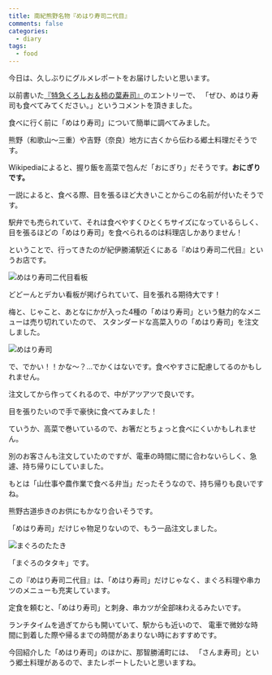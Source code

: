 ```yaml
---
title: 南紀熊野名物『めはり寿司二代目』
comments: false
categories:
  - diary
tags:
  - food
---
```


今日は、久しぶりにグルメレポートをお届けしたいと思います。

以前書いた[『特急くろしお＆柿の葉寿司』][a1]のエントリーで、
「ぜひ、めはり寿司も食べてみてください。」というコメントを頂きました。

食べに行く前に「めはり寿司」について簡単に調べてみました。

熊野（和歌山～三重）や吉野（奈良）地方に古くから伝わる郷土料理だそうです。

Wikipediaによると、握り飯を高菜で包んだ「おにぎり」だそうです。**おにぎりです。**

一説によると、食べる際、目を張るほど大きいことからこの名前が付いたそうです。

駅弁でも売られていて、それは食べやすくひとくちサイズになっているらしく、
目を張るほどの「めはり寿司」を食べられるのは料理店しかありません！

ということで、行ってきたのが紀伊勝浦駅近くにある『めはり寿司二代目』というお店です。

![めはり寿司二代目看板][1]

どどーんとデカい看板が掲げられていて、目を張れる期待大です！

梅と、じゃこと、あとなにかが入った4種の「めはり寿司」という魅力的なメニューは売り切れていたので、
スタンダードな高菜入りの「めはり寿司」を注文しました。

![めはり寿司][2]

で、でかい！！かな～？…でかくはないです。食べやすさに配慮してるのかもしれません。

注文してから作ってくれるので、中がアツアツで良いです。

目を張りたいので手で豪快に食べてみました！

ていうか、高菜で巻いているので、お箸だとちょっと食べにくいかもしれません。

別のお客さんも注文していたのですが、電車の時間に間に合わないらしく、急遽、持ち帰りにしていました。

もとは「山仕事や農作業で食べる弁当」だったそうなので、持ち帰りも良いですね。

熊野古道歩きのお供にもかなり合いそうです。

「めはり寿司」だけじゃ物足りないので、もう一品注文しました。

![まぐろのたたき][3]

「まぐろのタタキ」です。

この『めはり寿司二代目』は、「めはり寿司」だけじゃなく、まぐろ料理や串カツのメニューも充実しています。

定食を頼むと、「めはり寿司」と刺身、串カツが全部味わえるみたいです。

ランチタイムを過ぎてからも開いていて、駅からも近いので、
電車で微妙な時間に到着した際や帰るまでの時間があまりない時におすすめです。

今回紹介した「めはり寿司」のほかに、那智勝浦町には、
「さんま寿司」という郷土料理があるので、またレポートしたいと思いますね。

[1]: /img/uploads/2010/01/meharizushi-nidaime-1.jpg
[2]: /img/uploads/2010/01/meharizushi-nidaime-2.jpg
[3]: /img/uploads/2010/01/meharizushi-nidaime-3.jpg
[a1]: /diary/kuroshio-express.html "特急くろしお＆柿の葉寿司"
